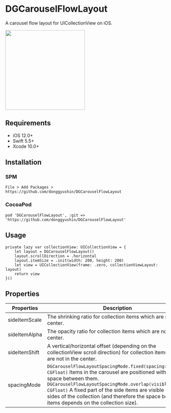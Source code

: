 # DGCarouselFlowLayout
A carousel flow layout for UICollectionView on iOS.

<div>
<img src="https://user-images.githubusercontent.com/34573243/150488853-77573cc0-2b34-435d-b3c0-97ce8fafd150.gif" width=250 />
</div>

## Requirements
- iOS 12.0+
- Swift 5.5+
- Xcode 10.0+


## Installation

### SPM
```
File > Add Packages > https://github.com/donggyushin/DGCarouselFlowLayout
```

### CocoaPod
```
pod 'DGCarouselFlowLayout', :git => 'https://github.com/donggyushin/DGCarouselFlowLayout'
```

## Usage
```
private lazy var collectionView: UICollectionView = {
    let layout = DGCarouselFlowLayout()
    layout.scrollDirection = .horizontal
    layout.itemSize = .init(width: 200, height: 200)
    let view = UICollectionView(frame: .zero, collectionViewLayout: layout)
    return view
}()
```

## Properties


| Properties  | Description | Default | Type |
| ------------- | ------------- | ------------- | ------------- |
| sideItemScale  | The shrinking ratio for collection items which are not in the center.  | 1 | CGFloat |
| sideItemAlpha  | The opacity ratio for collection items which are not in the center.  | 1 | CGFloat |
| sideItemShift  | A vertical/horizontal offset (depending on the collectionView scroll direction) for collection items which are not in the center.  | 0 | CGFloat |
| spacingMode  | ```DGCarouselFlowLayoutSpacingMode.fixed(spacing: CGFloat)``` Items in the carousel are positioned with a fixed space between them. ```DGCarouselFlowLayoutSpacingMode.overlap(visibleOffset: CGFloat)``` A fixed part of the side items are visible on the sides of the collection (and therefore the space between items depends on the collection size).  | .fixed(spacing: 40) | DGCarouselFlowLayoutSpacingMode |



